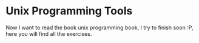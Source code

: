 # Unix Programming Tools

Now I want to read the book unix programming book, I try to finish soon :P, here you will find all the exercises.
